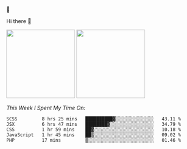 
🚀 


Hi there 👋

<!--
**BambuTeam/BambuTeam** is a ✨ _special_ ✨ repository because its `README.md` (this file) appears on your GitHub profile.

Here are some ideas to get you started:

- 🔭 I’m currently working on ...
- 🌱 I’m currently learning ...
- 👯 I’m looking to collaborate on ...
- 🤔 I’m looking for help with ...
- 💬 Ask me about ...
- 📫 How to reach me: ...
- 😄 Pronouns: ...
- ⚡ Fun fact: ...
-->

<img height="180em" src="https://github-readme-stats.vercel.app/api?username=BambuTeam&show_icons=true&hide_border=true&&count_private=true&include_all_commits=true&theme=dark" />


<img height="180em" src="https://github-readme-stats.vercel.app/api/top-langs/?username=BambuTeam&layout=compact&theme=dark" />





*This Week I Spent My Time On:*
<!--START_SECTION:waka-->
```text
SCSS         8 hrs 25 mins   ██████████▓░░░░░░░░░░░░░░   43.11 % 
JSX          6 hrs 47 mins   ████████▓░░░░░░░░░░░░░░░░   34.79 % 
CSS          1 hr 59 mins    ██▓░░░░░░░░░░░░░░░░░░░░░░   10.18 % 
JavaScript   1 hr 45 mins    ██▒░░░░░░░░░░░░░░░░░░░░░░   09.02 % 
PHP          17 mins         ▒░░░░░░░░░░░░░░░░░░░░░░░░   01.46 % 
```
<!--END_SECTION:waka-->
